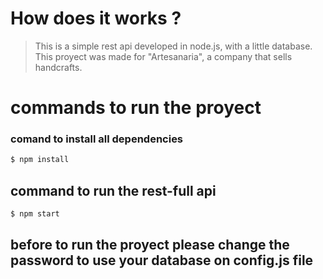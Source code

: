 # How does it works ?
> This is a simple rest api developed in node.js, with a little database. This proyect was made for "Artesanaria", a company that sells handcrafts.
# commands to run the proyect
### comand to install all dependencies
```bash
$ npm install
```
## command to run the rest-full api
```bash
$ npm start
```
## before to run the proyect please change the password to use your database on config.js file